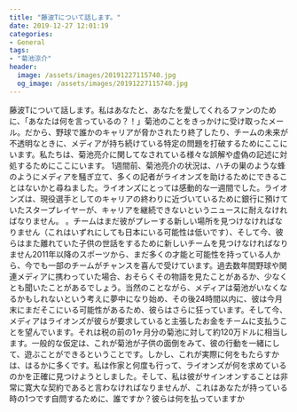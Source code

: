 ```yaml
---
title: "藤波Tについて話します。"
date: 2019-12-27 12:01:19
categories:
- General
tags:
- "菊池涼介"
header:
  image: /assets/images/20191227115740.jpg
  og_image: /assets/images/20191227115740.jpg
---
```


藤波Tについて話します。私はあなたと、あなたを愛してくれるファンのために、「あなたは何を言っているの？！」菊池のことをきっかけに受け取ったメール。だから、野球で誰かのキャリアが脅かされたり終了したり、チームの未来が不透明なときに、メディアが持ち続けている特定の問題を打破するためにここにいます。私たちは、菊池亮介に関してなされている様々な誤解や虚偽の記述に対処するためにここにいます。 1週間前、菊池亮介の状況は、ハチの巣のような蜂のようにメディアを騒ぎ立て、多くの記者がライオンズを助けるためにできることはないかと尋ねました。ライオンズにとっては感動的な一週間でした。ライオンズは、現役選手としてのキャリアの終わりに近づいているために銀行に預けていたスタープレイヤーが、キャリアを継続できないというニュースに耐えなければなりません。 。チームはまだ彼がプレーする新しい場所を見つけなければなりません（これはいずれにしても日本にいる可能性は低いです）、そして今、彼らはまた離れていた子供の世話をするために新しいチームを見つけなければなりません2011年以降のスポーツから、まだ多くの才能と可能性を持っている人から、今でも一部のチームがチャンスを喜んで受けています。過去数年間野球や関連メディアに携わっていた場合、おそらくその物語を見たことがあるか、少なくとも聞いたことがあるでしょう。当然のことながら、メディアは菊池がいなくなるかもしれないという考えに夢中になり始め、その後24時間以内に、彼は今月末にまだそこにいる可能性があるため、彼らはさらに狂っています。そして今、メディアはライオンズが彼らが要求していると主張したお金をチームに支払うことを望んでいます。それは税の前の1ヶ月分の菊池に対して約120万ドルに相当します。一般的な仮定は、これが菊池が子供の面倒をみて、彼の行動を一緒にして、遊ぶことができるということです。しかし、これが実際に何をもたらすかは、はるかに多くです。私は作家と何度も行って、ライオンズが何を求めているのかを正確に見つけようとしました。そして、私は彼がサインオンすることは非常に寛大な契約であると言わなければなりませんが、これはあなたが持っている時の1つです自問するために、誰ですか？彼らは何を払っていますか
